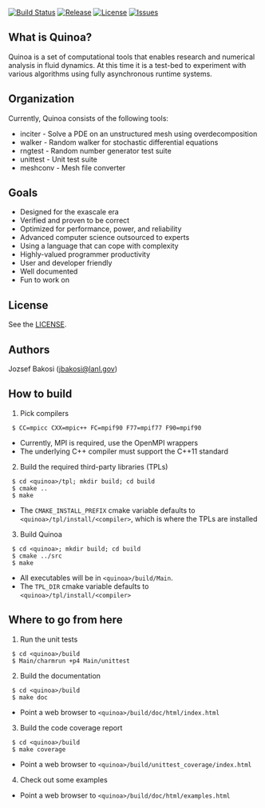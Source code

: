 [![Build Status](https://travis-ci.org/jbakosi/quinoa.svg?branch=master)](https://travis-ci.org/jbakosi/quinoa)
[![Release](https://img.shields.io/github/release/jbakosi/quinoa.svg)](https://github.com/jbakosi/quinoa/releases/latest)
[![License](https://img.shields.io/github/license/jbakosi/quinoa.svg)](#license)
[![Issues](https://img.shields.io/github/issues/jbakosi/quinoa.svg)](https://github.com/jbakosi/quinoa/issues)

## What is Quinoa?

Quinoa is a set of computational tools that enables research and numerical
analysis in fluid dynamics. At this time it is a test-bed to experiment with
various algorithms using fully asynchronous runtime systems.

## Organization

Currently, Quinoa consists of the following tools:
  * inciter - Solve a PDE on an unstructured mesh using overdecomposition
  * walker - Random walker for stochastic differential equations
  * rngtest - Random number generator test suite
  * unittest - Unit test suite
  * meshconv - Mesh file converter

## Goals

  * Designed for the exascale era
  * Verified and proven to be correct
  * Optimized for performance, power, and reliability
  * Advanced computer science outsourced to experts
  * Using a language that can cope with complexity
  * Highly-valued programmer productivity
  * User and developer friendly
  * Well documented
  * Fun to work on

## License

See the [LICENSE](https://github.com/jbakosi/quinoa/blob/master/LICENSE).

## Authors

Jozsef Bakosi (jbakosi@lanl.gov)

## How to build

 1. Pick compilers

   ```
    $ CC=mpicc CXX=mpic++ FC=mpif90 F77=mpif77 F90=mpif90
   ```
   * Currently, MPI is required, use the OpenMPI wrappers
   * The underlying C++ compiler must support the C++11 standard

 2. Build the required third-party libraries (TPLs)

   ```
    $ cd <quinoa>/tpl; mkdir build; cd build
    $ cmake ..
    $ make
   ```
   * The `CMAKE_INSTALL_PREFIX` cmake variable defaults to
     `<quinoa>/tpl/install/<compiler>`, which is where the TPLs are installed

 3. Build Quinoa

   ```
    $ cd <quinoa>; mkdir build; cd build
    $ cmake ../src
    $ make
   ```
   * All executables will be in `<quinoa>/build/Main`.
   * The `TPL_DIR` cmake variable defaults to `<quinoa>/tpl/install/<compiler>`

## Where to go from here

 1. Run the unit tests

   ```
    $ cd <quinoa>/build
    $ Main/charmrun +p4 Main/unittest
   ```

 2. Build the documentation

   ```
    $ cd <quinoa>/build
    $ make doc
   ```
   * Point a web browser to `<quinoa>/build/doc/html/index.html`

 3. Build the code coverage report

   ```
    $ cd <quinoa>/build
    $ make coverage
   ```
   * Point a web browser to `<quinoa>/build/unittest_coverage/index.html`

 4. Check out some examples

   * Point a web browser to `<quinoa>/build/doc/html/examples.html`

